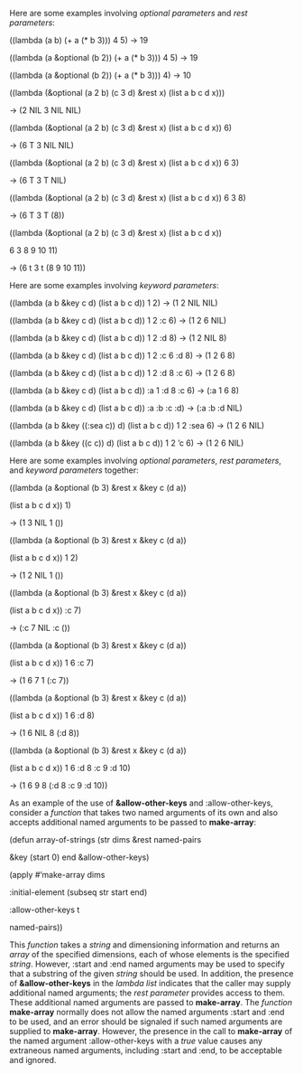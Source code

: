 



Here are some examples involving *optional parameters* and *rest parameters*: 



((lambda (a b) (+ a (\* b 3))) 4 5) → 19 



((lambda (a &amp;optional (b 2)) (+ a (\* b 3))) 4 5) → 19 



((lambda (a &amp;optional (b 2)) (+ a (\* b 3))) 4) → 10 



((lambda (&amp;optional (a 2 b) (c 3 d) &amp;rest x) (list a b c d x))) 



→ (2 NIL 3 NIL NIL)  







((lambda (&amp;optional (a 2 b) (c 3 d) &amp;rest x) (list a b c d x)) 6) 



→ (6 T 3 NIL NIL) 



((lambda (&amp;optional (a 2 b) (c 3 d) &amp;rest x) (list a b c d x)) 6 3) 



→ (6 T 3 T NIL) 



((lambda (&amp;optional (a 2 b) (c 3 d) &amp;rest x) (list a b c d x)) 6 3 8) 



→ (6 T 3 T (8)) 



((lambda (&amp;optional (a 2 b) (c 3 d) &amp;rest x) (list a b c d x)) 



6 3 8 9 10 11) 



→ (6 t 3 t (8 9 10 11)) 



Here are some examples involving *keyword parameters*: 



((lambda (a b &amp;key c d) (list a b c d)) 1 2) → (1 2 NIL NIL) 



((lambda (a b &amp;key c d) (list a b c d)) 1 2 :c 6) → (1 2 6 NIL) 



((lambda (a b &amp;key c d) (list a b c d)) 1 2 :d 8) → (1 2 NIL 8) 



((lambda (a b &amp;key c d) (list a b c d)) 1 2 :c 6 :d 8) → (1 2 6 8) 



((lambda (a b &amp;key c d) (list a b c d)) 1 2 :d 8 :c 6) → (1 2 6 8) 



((lambda (a b &amp;key c d) (list a b c d)) :a 1 :d 8 :c 6) → (:a 1 6 8) 



((lambda (a b &amp;key c d) (list a b c d)) :a :b :c :d) → (:a :b :d NIL) 



((lambda (a b &amp;key ((:sea c)) d) (list a b c d)) 1 2 :sea 6) → (1 2 6 NIL) 



((lambda (a b &amp;key ((c c)) d) (list a b c d)) 1 2 ’c 6) → (1 2 6 NIL) 



Here are some examples involving *optional parameters*, *rest parameters*, and *keyword parameters* together: 



((lambda (a &amp;optional (b 3) &amp;rest x &amp;key c (d a)) 



(list a b c d x)) 1) 



→ (1 3 NIL 1 ()) 



((lambda (a &amp;optional (b 3) &amp;rest x &amp;key c (d a)) 



(list a b c d x)) 1 2) 



→ (1 2 NIL 1 ()) 



((lambda (a &amp;optional (b 3) &amp;rest x &amp;key c (d a)) 



(list a b c d x)) :c 7) 



→ (:c 7 NIL :c ()) 



((lambda (a &amp;optional (b 3) &amp;rest x &amp;key c (d a)) 



(list a b c d x)) 1 6 :c 7) 



→ (1 6 7 1 (:c 7)) 



((lambda (a &amp;optional (b 3) &amp;rest x &amp;key c (d a)) 



(list a b c d x)) 1 6 :d 8) 



→ (1 6 NIL 8 (:d 8)) 



((lambda (a &amp;optional (b 3) &amp;rest x &amp;key c (d a)) 



(list a b c d x)) 1 6 :d 8 :c 9 :d 10) 



→ (1 6 9 8 (:d 8 :c 9 :d 10)) 



As an example of the use of **&amp;allow-other-keys** and :allow-other-keys, consider a *function* that takes two named arguments of its own and also accepts additional named arguments to be passed to **make-array**:  







(defun array-of-strings (str dims &amp;rest named-pairs 



&amp;key (start 0) end &amp;allow-other-keys) 



(apply #’make-array dims 



:initial-element (subseq str start end) 



:allow-other-keys t 



named-pairs)) 



This *function* takes a *string* and dimensioning information and returns an *array* of the specified dimensions, each of whose elements is the specified *string*. However, :start and :end named arguments may be used to specify that a substring of the given *string* should be used. In addition, the presence of **&amp;allow-other-keys** in the *lambda list* indicates that the caller may supply additional named arguments; the *rest parameter* provides access to them. These additional named arguments are passed to **make-array**. The *function* **make-array** normally does not allow the named arguments :start and :end to be used, and an error should be signaled if such named arguments are supplied to **make-array**. However, the presence in the call to **make-array** of the named argument :allow-other-keys with a *true* value causes any extraneous named arguments, including :start and :end, to be acceptable and ignored. 



